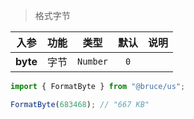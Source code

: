 > 格式字节

入参|功能|类型|默认|说明
:-:|:-:|:-:|:-:|-
**byte**|字节|`Number`|`0`

```js
import { FormatByte } from "@bruce/us";

FormatByte(683468); // "667 KB"
```